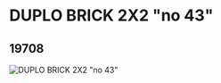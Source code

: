 # DUPLO BRICK 2X2 "no 43"
## 19708
![DUPLO BRICK 2X2 "no 43"](https://lc-www-live-s.legocdn.com/media/bricks/5/2/6101162.jpg)